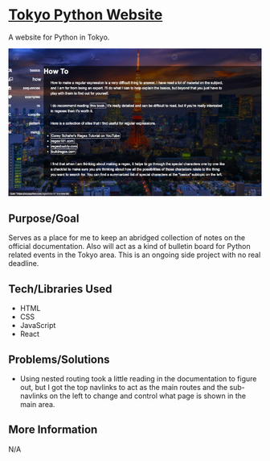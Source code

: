 # [Tokyo Python Website](https://wmcooper2.com/tokyo-python)

A website for Python in Tokyo.

![Screenshot](screenshot.jpg)

## Purpose/Goal

Serves as a place for me to keep an abridged collection of notes on the official documentation. Also will act as a kind of bulletin board for Python related events in the Tokyo area. This is an ongoing side project with no real deadline.

## Tech/Libraries Used

- HTML
- CSS
- JavaScript
- React

## Problems/Solutions

- Using nested routing took a little reading in the documentation to figure out, but I got the top navlinks to act as the main routes and the sub-navlinks on the left to change and control what page is shown in the main area.

## More Information

N/A
